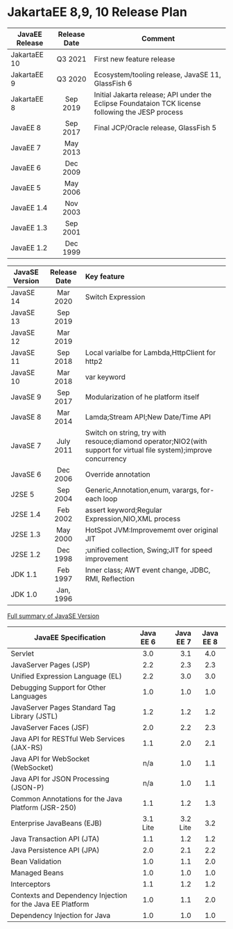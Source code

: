 # JakartaEE 8,9, 10 Release Plan

| JavaEE Release        | Release Date           | Comment|
| ------------- |:-------------:| ----- |
|JakartaEE 10|Q3 2021 | First new feature release|
|JakartaEE 9|Q3 2020 |Ecosystem/tooling release, JavaSE 11, GlassFish 6|
|JakartaEE 8|Sep 2019 |Initial Jakarta release; API under the Eclipse Foundataion TCK license following the JESP process|
|JavaEE 8|Sep 2017|Final JCP/Oracle release, GlassFish 5|
|JavaEE 7| May 2013||
|JavaEE 6|Dec 2009||
|JavaEE 5|May 2006||
|JavaEE 1.4|Nov 2003||
|JavaEE 1.3|Sep 2001||
|JavaEE 1.2|Dec 1999||


| JavaSE Version  | Release Date           | Key feature|
| ------------- |:-------------:|:-----|
|JavaSE 14|Mar 2020|Switch Expression|
|JavaSE 13|Sep 2019||
|JavaSE 12|Mar 2019||
|JavaSE 11|Sep 2018|Local varialbe for Lambda,HttpClient for http2|
|JavaSE 10|Mar 2018|var keyword|
|JavaSE 9|Sep 2017|Modularization of he platform itself|
|JavaSE 8|Mar 2014|Lamda;Stream API;New Date/Time API|
|JavaSE 7|July 2011|Switch on string, try with resouce;diamond operator;NIO2(with support for virtual file system);improve concurrency|
|JavaSE 6|Dec 2006|Override annotation|
|J2SE 5|Sep 2004|Generic,Annotation,enum, varargs, for-each loop|
|J2SE 1.4|Feb 2002|assert keyword;Regular Expression,NIO,XML process|
|J2SE 1.3|May 2000|HotSpot JVM:Improvememt over original JIT|
|J2SE 1.2|Dec 1998|;unified collection, Swing;JIT for speed improvement|
|JDK 1.1|Feb 1997|Inner class; AWT event change, JDBC, RMI, Reflection|
|JDK 1.0|Jan, 1996||

[Full summary of JavaSE Version](https://en.wikipedia.org/wiki/Java_version_history)


|JavaEE Specification	|Java EE 6	|Java EE 7	|Java EE 8|
| ------------- |:-------------:| -----:|:-------------:|
|Servlet	|3.0	|3.1	|4.0|
|JavaServer Pages (JSP)|	2.2|	2.3|	2.3|
|Unified Expression Language (EL)|	2.2|	3.0|	3.0|
|Debugging Support for Other Languages	|1.0	|1.0	|1.0|
|JavaServer Pages Standard Tag Library (JSTL)|	1.2|	1.2|	1.2|
|JavaServer Faces (JSF)|2.0	|2.2	|2.3|
|Java API for RESTful Web Services (JAX-RS)	|1.1	|2.0	|2.1|
|Java API for WebSocket (WebSocket)	|n/a	|1.0	|1.1|
|Java API for JSON Processing (JSON-P)	|n/a	|1.0	|1.1|
|Common Annotations for the Java Platform (JSR-250)	|1.1	|1.2	|1.3|
|Enterprise JavaBeans (EJB)	|3.1 Lite	|3.2 Lite	|3.2|
|Java Transaction API (JTA)	|1.1	|1.2	|1.2|
|Java Persistence API (JPA)	|2.0	|2.1	|2.2|
|Bean Validation	|1.0	|1.1	|2.0|
|Managed Beans	|1.0	|1.0	|1.0|
|Interceptors	|1.1	|1.2	|1.2|
|Contexts and Dependency Injection for the Java EE Platform	|1.0	|1.1	|2.0|
|Dependency Injection for Java	|1.0	|1.0	|1.0|

